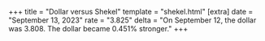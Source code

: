 +++
title = "Dollar versus Shekel"
template = "shekel.html"
[extra]
date = "September 13, 2023"
rate = "3.825"
delta = "On September 12, the dollar was 3.808. The dollar became 0.451% stronger."
+++
